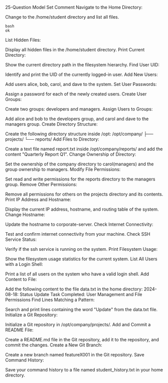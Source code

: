 25-Question Model Set
Comment
Navigate to the Home Directory:

Change to the /home/student directory and list all files.
```
bash 
ok
```
List Hidden Files:

Display all hidden files in the /home/student directory.
Print Current Directory:

Show the current directory path in the filesystem hierarchy.
Find User UID:

Identify and print the UID of the currently logged-in user.
Add New Users:

Add users alice, bob, carol, and dave to the system.
Set User Passwords:

Assign a password for each of the newly created users.
Create User Groups:

Create two groups: developers and managers.
Assign Users to Groups:

Add alice and bob to the developers group, and carol and dave to the managers group.
Create Directory Structure:

Create the following directory structure inside /opt:
/opt/company/
├── projects/
└── reports/
Add Files to Directory:

Create a text file named report.txt inside /opt/company/reports/ and add the content "Quarterly Report Q1".
Change Ownership of Directory:

Set the ownership of the company directory to carol(managers) and the group ownership to managers.
Modify File Permissions:

Set read and write permissions for the reports directory to the managers group.
Remove Other Permissions:

Remove all permissions for others on the projects directory and its contents.
Print IP Address and Hostname:

Display the current IP address, hostname, and routing table of the system.
Change Hostname:

Update the hostname to corporate-server.
Check Internet Connectivity:

Test and confirm internet connectivity from your machine.
Check SSH Service Status:

Verify if the ssh service is running on the system.
Print Filesystem Usage:

Show the filesystem usage statistics for the current system.
List All Users with a Login Shell:

Print a list of all users on the system who have a valid login shell.
Add Content to File:

Add the following content to the file data.txt in the home directory:
2024-08-18: Status Update
Task Completed: User Management and File Permissions
Find Lines Matching a Pattern:

Search and print lines containing the word "Update" from the data.txt file.
Initialize a Git Repository:

Initialize a Git repository in /opt/company/projects/.
Add and Commit a README File:

Create a README.md file in the Git repository, add it to the repository, and commit the changes.
Create a New Git Branch:

Create a new branch named featureX001 in the Git repository.
Save Command History:

Save your command history to a file named student_history.txt in your home directory.

